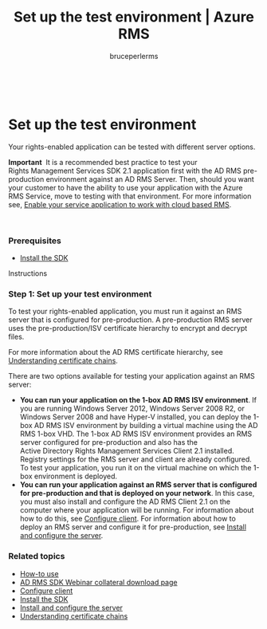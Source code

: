 ﻿---
# required metadata

title: Set up the test environment | Azure RMS
description: Your rights-enabled application can be tested with different server options.
keywords:
author: bruceperlerms
manager: mbaldwin
ms.date: 04/28/2016
ms.topic: article
ms.prod: azure
ms.service: rights-management
ms.technology: techgroup-identity
ms.assetid: E480D8D6-F070-43D1-B2B0-6921459C3437

# optional metadata

#ROBOTS:
audience: developer
#ms.devlang:
ms.reviewer: shubhamp
ms.suite: ems
#ms.tgt_pltfrm:
#ms.custom:

---

﻿
# Set up the test environment

Your rights-enabled application can be tested with different server options.

**Important**  It is a recommended best practice to test your Rights Management Services SDK 2.1 application first with the AD RMS pre-production environment against an AD RMS Server. Then, should you want your customer to have the ability to use your application with the Azure RMS Service, move to testing with that environment. For more information see, [Enable your service application to work with cloud based RMS](how-to-use-file-api-with-aadrm-cloud.md).

 

### Prerequisites

-   [Install the SDK](create-your-first-rights-aware-application.md)

Instructions

### Step 1: Set up your test environment

To test your rights-enabled application, you must run it against an RMS server that is configured for pre-production. A pre-production RMS server uses the pre-production/ISV certificate hierarchy to encrypt and decrypt files.

For more information about the AD RMS certificate hierarchy, see [Understanding certificate chains](understanding-certificate-chains.md).

There are two options available for testing your application against an RMS server:

-   **You can run your application on the 1-box AD RMS ISV environment**. If you are running Windows Server 2012, Windows Server 2008 R2, or Windows Server 2008 and have Hyper-V installed, you can deploy the 1-box AD RMS ISV environment by building a virtual machine using the AD RMS 1-box VHD. The 1-box AD RMS ISV environment provides an RMS server configured for pre-production and also has the Active Directory Rights Management Services Client 2.1 installed. Registry settings for the RMS server and client are already configured. To test your application, you run it on the virtual machine on which the 1-box environment is deployed.
-   **You can run your application against an RMS server that is configured for pre-production and that is deployed on your network**. In this case, you must also install and configure the AD RMS Client 2.1 on the computer where your application will be running. For information about how to do this, see [Configure client](how-to-configure-the-ad-rms-client-2-0.md). For information about how to deploy an RMS server and configure it for pre-production, see [Install and configure the server](how-to-install-and-configure-an-rms-server.md).

### Related topics

* [How-to use](how-to-use-msipc.md)
* [AD RMS SDK Webinar collateral download page](https://connect.microsoft.com/site1170/Downloads/DownloadDetails.aspx?DownloadID=42440)
* [Configure client](how-to-configure-the-ad-rms-client-2-0.md)
* [Install the SDK](create-your-first-rights-aware-application.md)
* [Install and configure the server](how-to-install-and-configure-an-rms-server.md)
* [Understanding certificate chains](understanding-certificate-chains.md)
 

 



